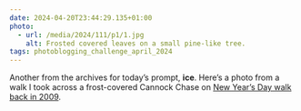 ```yaml
---
date: 2024-04-20T23:44:29.135+01:00
photo:
  - url: /media/2024/111/p1/1.jpg
    alt: Frosted covered leaves on a small pine-like tree.
tags: photoblogging_challenge_april_2024
---
```


Another from the archives for today’s prompt, **ice**. Here’s a photo from a walk I took across a frost-covered Cannock Chase on [New Year’s Day walk back in 2009](/2009/003/a1/day_one/).

